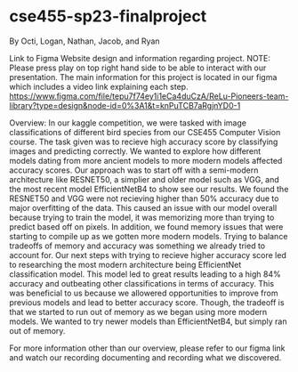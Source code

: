 # cse455-sp23-finalproject
By Octi, Logan, Nathan, Jacob, and Ryan

Link to Figma Website design and information regarding project. NOTE: Please press play on top right hand side to be able to interact with our presentation. 
The main information for this project is located in our figma which includes a video link explaining each step.
https://www.figma.com/file/tepu7f74ey1i1eCa4duCzA/ReLu-Pioneers-team-library?type=design&node-id=0%3A1&t=knPuTCB7aRgjnYD0-1

Overview: 
In our kaggle competition, we were tasked with image classifications of different bird species from our CSE455 Computer Vision course. The task given was to recieve high accuracy score by classifying images and predicting correctly. 
We wanted to explore how different models dating from more ancient models to more modern models affected accuracy scores. Our approach was to start off with a semi-modern architecture like RESNET50, a simplier and older model such as VGG, and the most recent model
EfficientNetB4 to show see our results. We found the RESNET50 and VGG were not recieving higher than 50% accuracy due to major overfitting of the data. This caused an issue with our model overall because trying to train the model, it was memorizing more than trying to 
predict based off on pixels. In addition, we found memory issues that were starting to compile up as we gotten more modern models. Trying to balance tradeoffs of memory and accuracy was something we already tried to account for. 
Our next steps with trying to recieve higher accuracy score led to researching the most modern architecture being EfficientNet classification model. This model led to great results leading to a high 84% accuracy and outbeating other classifications in terms of accuracy.
This was beneficial to us because we allowered opportunities to improve from previous models and lead to better accuracy score. Though, the tradeoff is that we started to run out of memory as we began using more modern models. We wanted to try newer models than 
EfficientNetB4, but simply ran out of memory. 

For more information other than our overview, please refer to our figma link and watch our recording documenting and recording what we discovered. 
